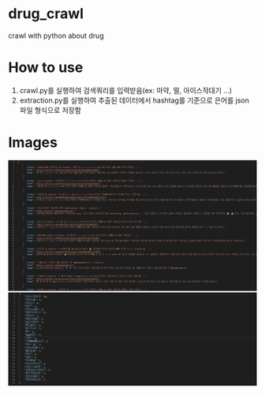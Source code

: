 # drug_crawl
crawl with python about drug

# How to use
1. crawl.py를 실행하여 검색쿼리를 입력받음(ex: 마약, 떨, 아이스작대기 ...)
2. extraction.py를 실행하여 추출된 데이터에서 hashtag를 기준으로 은어를 json 파일 형식으로 저장함

# Images
![대체 텍스트](./how-to-use/images/crawl_result.png)
![대체 텍스트](./how-to-use/images/crawl_result2.png)
